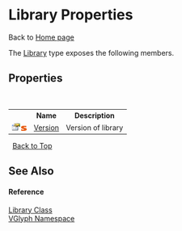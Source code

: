 # Library Properties
Back to <a href="Home.md">Home page</a> 

The <a href="T_VGlyph_Library.md">Library</a> type exposes the following members.


## Properties
&nbsp;<table><tr><th></th><th>Name</th><th>Description</th></tr><tr><td>![Public property](media/pubproperty.gif "Public property")![Static member](media/static.gif "Static member")</td><td><a href="P_VGlyph_Library_Version.md">Version</a></td><td>
Version of library</td></tr></table>&nbsp;
<a href="#library-properties">Back to Top</a>

## See Also


#### Reference
<a href="T_VGlyph_Library.md">Library Class</a><br /><a href="N_VGlyph.md">VGlyph Namespace</a><br />
